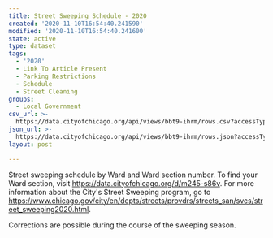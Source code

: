 ```yaml
---
title: Street Sweeping Schedule - 2020
created: '2020-11-10T16:54:40.241590'
modified: '2020-11-10T16:54:40.241600'
state: active
type: dataset
tags:
  - '2020'
  - Link To Article Present
  - Parking Restrictions
  - Schedule
  - Street Cleaning
groups:
  - Local Government
csv_url: >-
  https://data.cityofchicago.org/api/views/bbt9-ihrm/rows.csv?accessType=DOWNLOAD
json_url: >-
  https://data.cityofchicago.org/api/views/bbt9-ihrm/rows.json?accessType=DOWNLOAD
layout: post

---
```

Street sweeping schedule by Ward and Ward section number. To find your Ward section, visit https://data.cityofchicago.org/d/m245-s86v. For more information about the City's Street Sweeping program, go to https://www.chicago.gov/city/en/depts/streets/provdrs/streets_san/svcs/street_sweeping2020.html.

Corrections are possible during the course of the sweeping season.
